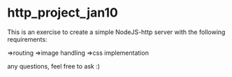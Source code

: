 # http_project_jan10

This is an exercise to create a simple NodeJS-http server with the following requirements:

=>routing
=>image handling
=>css implementation

any questions, feel free to ask :)
